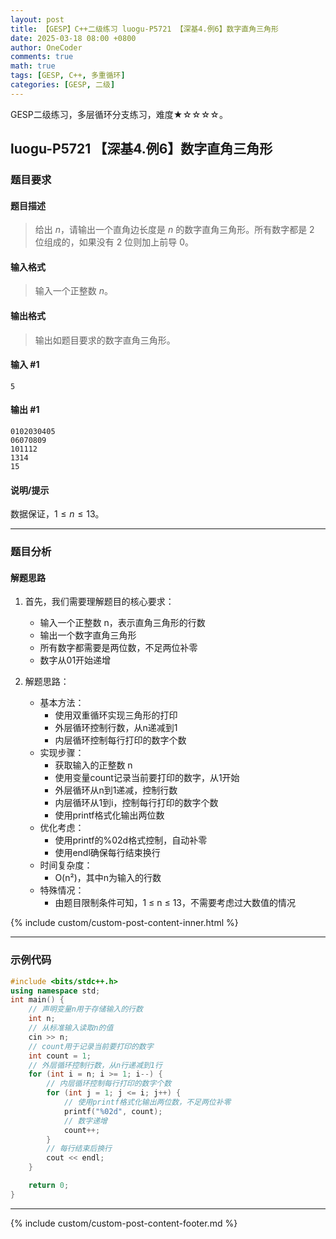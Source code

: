 ```yaml
---
layout: post
title: 【GESP】C++二级练习 luogu-P5721 【深基4.例6】数字直角三角形
date: 2025-03-18 08:00 +0800
author: OneCoder
comments: true
math: true
tags: [GESP, C++, 多重循环]
categories: [GESP, 二级]
---
```

GESP二级练习，多层循环分支练习，难度★☆☆☆☆。

<!--more-->

## luogu-P5721 【深基4.例6】数字直角三角形

### 题目要求

#### 题目描述

>给出 $n$，请输出一个直角边长度是 $n$ 的数字直角三角形。所有数字都是 $2$ 位组成的，如果没有 $2$ 位则加上前导 $0$。

#### 输入格式

>输入一个正整数 $n$。

#### 输出格式

>输出如题目要求的数字直角三角形。

#### 输入 #1

```console
5
```

#### 输出 #1

```console
0102030405
06070809
101112
1314
15
```

#### 说明/提示

数据保证，$1\le n\le13$。

---

### 题目分析

#### 解题思路

1. 首先，我们需要理解题目的核心要求：
   - 输入一个正整数 n，表示直角三角形的行数
   - 输出一个数字直角三角形
   - 所有数字都需要是两位数，不足两位补零
   - 数字从01开始递增

2. 解题思路：
   - 基本方法：
     - 使用双重循环实现三角形的打印
     - 外层循环控制行数，从n递减到1
     - 内层循环控制每行打印的数字个数
   - 实现步骤：
     - 获取输入的正整数 n
     - 使用变量count记录当前要打印的数字，从1开始
     - 外层循环从n到1递减，控制行数
     - 内层循环从1到i，控制每行打印的数字个数
     - 使用printf格式化输出两位数
   - 优化考虑：
     - 使用printf的%02d格式控制，自动补零
     - 使用endl确保每行结束换行
   - 时间复杂度：
     - O(n²)，其中n为输入的行数
   - 特殊情况：
     - 由题目限制条件可知，1 ≤ n ≤ 13，不需要考虑过大数值的情况

{% include custom/custom-post-content-inner.html %}

---

### 示例代码

```cpp
#include <bits/stdc++.h>
using namespace std;
int main() {
    // 声明变量n用于存储输入的行数
    int n;
    // 从标准输入读取n的值
    cin >> n;
    // count用于记录当前要打印的数字
    int count = 1;
    // 外层循环控制行数，从n行递减到1行
    for (int i = n; i >= 1; i--) {
        // 内层循环控制每行打印的数字个数
        for (int j = 1; j <= i; j++) {
            // 使用printf格式化输出两位数，不足两位补零
            printf("%02d", count);
            // 数字递增
            count++;
        }
        // 每行结束后换行
        cout << endl;
    }

    return 0;
}
```

---

{% include custom/custom-post-content-footer.md %}
